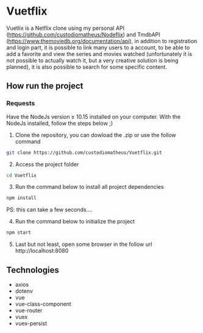 # Vuetflix
Vuetlix is a Netflix clone using my personal API (https://github.com/custodiomatheus/Nodeflix) and TmdbAPI (https://www.themoviedb.org/documentation/api), in addition to registration and login part, it is possible to link many users to a account, to be able to add a favorite and view the series and movies watched (unfortunately it is not possible to actually watch it, but a very creative solution is being planned), it is also possible to search for some specific content.

## How run the project

### Requests
Have the NodeJs version ≥ 10.15 installed on your computer.
With the NodeJs installed, follow the steps below ;)

1. Clone the repository, you can dowload the .zip or use the follow command
```bash
git clone https://github.com/custodiomatheus/Vuetflix.git
```
2. Access the project folder
```bash
cd Vuetflix
```
3. Run the command below to install all project dependencies
```bash
npm install
```
PS: this can take a few seconds....

4. Run the command below to initialize the project
```bash
npm start
```
5. Last but not least, open some browser in the follow url
http://localhost:8080

## Technologies
* axios
* dotenv
* vue
* vue-class-component
* vue-router
* vuex
* vuex-persist


